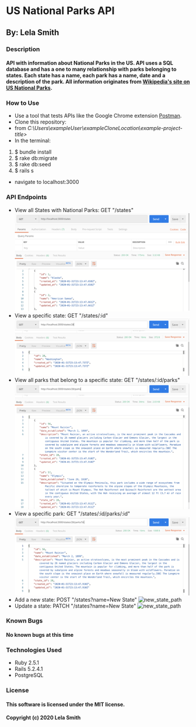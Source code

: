 # US National Parks API
## By: Lela Smith

### Description
#### API with information about National Parks in the US. API uses a SQL database and has a one to many relationship with parks belonging to states. Each state has a name, each park has a name, date and a description of the park. All information originates from [Wikipedia's site on US National Parks](https://en.wikipedia.org/wiki/List_of_national_parks_of_the_United_States).

### How to Use
* Use a tool that tests APIs like the Google Chrome extension [Postman](https://chrome.google.com/webstore/detail/postman/fhbjgbiflinjbdggehcddcbncdddomop?hl=en).
* Clone this repository:
* from  _C:\Users\exampleUser\exampleCloneLocation\example-project-title>_
* In the terminal:
1. $ bundle install
2. $ rake db:migrate
4. $ rake db:seed
5. $ rails s
* navigate to localhost:3000

### API Endpoints
* View all States with National Parks: GET "/states"
![states_path](https://raw.githubusercontent.com/Leels/us_national_parks_api/master/public/images/Screen%20Shot%202020-02-02%20at%201.12.47%20PM.png)
* View a specific state: GET "/states/:id"
![state_path](https://raw.githubusercontent.com/Leels/us_national_parks_api/master/public/images/Screen%20Shot%202020-02-02%20at%201.18.41%20PM.png)
* View all parks that belong to a specific state: GET "/states/:id/parks"
![parks_path](https://raw.githubusercontent.com/Leels/us_national_parks_api/master/public/images/Screen%20Shot%202020-02-02%20at%201.19.28%20PM.png)
* View a specific park: GET "/states/:id/parks/:id"
![park_path](https://github.com/Leels/us_national_parks_api/blob/master/public/images/Screen%20Shot%202020-02-02%20at%201.20.01%20PM.png)
* Add a new state: POST "/states?name=New State"
![new_state_path]()
* Update a state: PATCH "/states?name=New State"
![new_state_path]()


### Known Bugs
#### No known bugs at this time

### Technologies Used
* Ruby 2.5.1
* Rails 5.2.4.1
* PostgreSQL

### License
#### This software is licensed under the MIT license.

#### Copyright (c) 2020 Lela Smith
